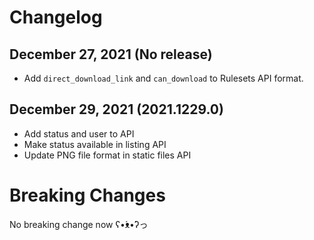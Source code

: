 # Changelog

## December 27, 2021 (No release)

- Add `direct_download_link` and `can_download` to Rulesets API format.

## December 29, 2021 (2021.1229.0)

- Add status and user to API
- Make status available in listing API
- Update PNG file format in static files API

# Breaking Changes

No breaking change now ʕ•́ᴥ•̀ʔっ